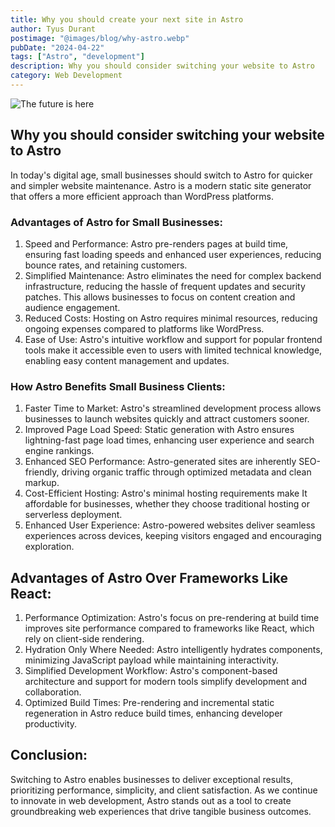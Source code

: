 ```yaml
---
title: Why you should create your next site in Astro
author: Tyus Durant
postimage: "@images/blog/why-astro.webp"
pubDate: "2024-04-22"
tags: ["Astro", "development"]
description: Why you should consider switching your website to Astro
category: Web Development
---
```


![The future is here](@images/blog/20240422/Futuristic-computer-programming.webp)

## Why you should consider switching your website to Astro

In today's digital age, small businesses should switch to Astro for quicker and simpler website maintenance. Astro is a modern static site generator that offers a more efficient approach than WordPress platforms.

### Advantages of Astro for Small Businesses:

1. Speed and Performance: Astro pre-renders pages at build time, ensuring fast loading speeds and enhanced user experiences, reducing bounce rates, and retaining customers.
2. Simplified Maintenance: Astro eliminates the need for complex backend infrastructure, reducing the hassle of frequent updates and security patches. This allows businesses to focus on content creation and audience engagement.
3. Reduced Costs: Hosting on Astro requires minimal resources, reducing ongoing expenses compared to platforms like WordPress.
4. Ease of Use: Astro's intuitive workflow and support for popular frontend tools make it accessible even to users with limited technical knowledge, enabling easy content management and updates.

### How Astro Benefits Small Business Clients:

1. Faster Time to Market: Astro's streamlined development process allows businesses to launch websites quickly and attract customers sooner.
2. Improved Page Load Speed: Static generation with Astro ensures lightning-fast page load times, enhancing user experience and search engine rankings.
3. Enhanced SEO Performance: Astro-generated sites are inherently SEO-friendly, driving organic traffic through optimized metadata and clean markup.
4. Cost-Efficient Hosting: Astro's minimal hosting requirements make It affordable for businesses, whether they choose traditional hosting or serverless deployment.
5. Enhanced User Experience: Astro-powered websites deliver seamless experiences across devices, keeping visitors engaged and encouraging exploration.

## Advantages of Astro Over Frameworks Like React:

1. Performance Optimization: Astro's focus on pre-rendering at build time improves site performance compared to frameworks like React, which rely on client-side rendering.
2. Hydration Only Where Needed: Astro intelligently hydrates components, minimizing JavaScript payload while maintaining interactivity.
3. Simplified Development Workflow: Astro's component-based architecture and support for modern tools simplify development and collaboration.
4. Optimized Build Times: Pre-rendering and incremental static regeneration in Astro reduce build times, enhancing developer productivity.

## Conclusion:

Switching to Astro enables businesses to deliver exceptional results, prioritizing performance, simplicity, and client satisfaction. As we continue to innovate in web development, Astro stands out as a tool to create groundbreaking web experiences that drive tangible business outcomes.
